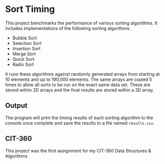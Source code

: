 # Sort Timing

This project benchmarks the performance of various sorting algorithms. It includes implementations of the following sorting algorithms:

- Bubble Sort
- Selection Sort
- Insertion Sort
- Merge Sort
- Quick Sort
- Radix Sort


It runs these algorithms against randomly generated arrays from starting at 10 elements and up to 190,000 elements. The same arrays are copied 5 times to allow all sorts to be run on the exact same data set.
These are stored within 2D arrays and the final results are stored within a 3D array.

## Output

The program will print the timing results of each sorting algorithm to the console once complete and save the results to a file named `results.csv`.

## CIT-360

This project was the first assignment for my CIT-360 Data Structures & Algorithms